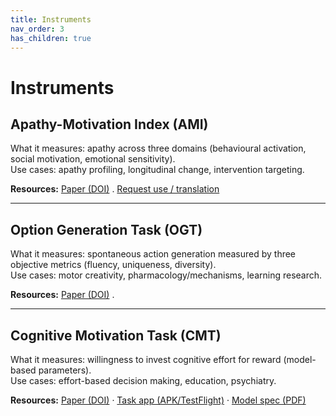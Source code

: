 ```yaml
---
title: Instruments
nav_order: 3
has_children: true
---
```


# Instruments

## Apathy-Motivation Index (AMI)
What it measures: apathy across three domains (behavioural activation, social motivation, emotional sensitivity).   
Use cases: apathy profiling, longitudinal change, intervention targeting.

**Resources:** 
[Paper (DOI)](https://doi.org/10.1371/journal.pone.0169938) .
[Request use / translation](mailto:ang_yuen_siang@a-star.edu.sg?subject=AMI%20request)

---

## Option Generation Task (OGT)
What it measures: spontaneous action generation measured by three objective metrics (fluency, uniqueness, diversity).  
Use cases: motor creativity, pharmacology/mechanisms, learning research.

**Resources:** 
[Paper (DOI)](https://doi.org/https://doi.org/10.1016/j.cub.2018.03.069) .

---

## Cognitive Motivation Task (CMT)
What it measures: willingness to invest cognitive effort for reward (model-based parameters).  
Use cases: effort-based decision making, education, psychiatry.

**Resources:** 
[Paper (DOI)](https://doi.org/your-doi-here) · 
[Task app (APK/TestFlight)](/downloads/cmt_app) · 
[Model spec (PDF)](/assets/docs/cmt_model_spec.pdf)